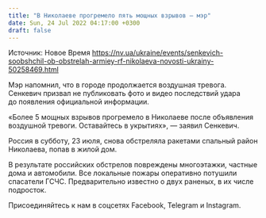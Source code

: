 ```yaml
---
title: "В Николаеве прогремело пять мощных взрывов — мэр"
date: Sun, 24 Jul 2022 04:17:00 +0300
draft: false
---
```

Источник: Новое Время https://nv.ua/ukraine/events/senkevich-soobshchil-ob-obstrelah-armiey-rf-nikolaeva-novosti-ukrainy-50258469.html


Мэр напомнил, что в городе продолжается воздушная тревога. Сенкевич призвал не публиковать фото и видео последствий удара до появления официальной информации.

«Более 5 мощных взрывов прогремело в Николаеве после объявления воздушной тревоги. Оставайтесь в укрытиях», — заявил Сенкевич.

Россия в субботу, 23 июля, снова обстреляла ракетами спальный район Николаева, попав в жилой дом.

В результате российских обстрелов повреждены многоэтажки, частные дома и автомобили. Все локальные пожары оперативно потушили спасатели ГСЧС. Предварительно известно о двух раненых, в их числе подросток.

Присоединяйтесь к нам в соцсетях Facebook, Telegram и Instagram.
